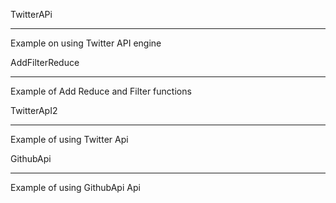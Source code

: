 TwitterAPi
_______________________
Example on using Twitter API engine


AddFilterReduce
_________________
Example of Add Reduce and Filter functions

TwitterApI2
_________________
Example of using Twitter Api

GithubApi
_________________
Example of using GithubApi Api
